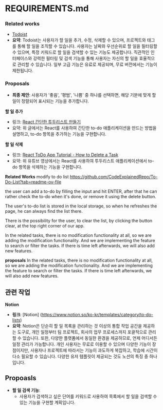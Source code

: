 # REQUIREMENTS.md

### Related works
- [Todoist](https://todoist.com/)
- **요약**: Todoist는 사용자가 할 일을 추가, 수정, 삭제할 수 있으며, 프로젝트와 태그를 통해 할 일을 조직할 수 있습니다. 사용자는 날짜와 우선순위로 할 일을 필터링할 수 있으며, 특정 키워드로 할 일을 검색할 수 있는 기능도 제공합니다. 직관적인 인터페이스와 강력한 필터링 및 검색 기능을 통해 사용자는 자신의 할 일을 효율적으로 관리할 수 있습니다. 일부 고급 기능은 유료로 제공되며, 무료 버전에서는 기능이 제한됩니다.

### Proposals
- **최종 제안**: 사용자가 '좋음', '평범', '나쁨' 중 하나를 선택하면, 해당 기분에 맞게 할 일이 정렬되어 표시되는 기능을 추가합니다.


**할 일 추가**
  - 링크: [React 간단한 투두리스트 만들기](https://velog.io/@soonmac/React-%EA%B0%84%EB%8B%A8%ED%95%9C-%ED%88%AC%EB%91%90%EB%A6%AC%EC%8A%A4%ED%8A%B8-%EB%A7%8C%EB%93%A4%EA%B8%B0)
  - 요약: 위 글에서는 React를 사용하여 간단한 to-do 애플리케이션을 만드는 방법을 설명하고, to-do 항목을 추가하는 기능을 구현합니다.

**할 일 삭제**
  - 링크: [React ToDo App Tutorial - How to Delete a Task](https://www.youtube.com/watch?v=Yln_FXYGS7U)
  - 요약: 위 유튜브 영상에서는 React를 사용하여 투두리스트 애플리케이션에서 to-do 항목을 삭제하는 기능을 구현합니다.

**Related Works**
modify to do list https://github.com/CodeExplainedRepo/To-Do-List?tab=readme-ov-file

the user can add a to-do by filling the input and hit ENTER, after that he can rather check the to-do when it's done, or remove it using the delete button.

The user's to-do list is stored in the local storage, so when he refreshes the page, he can always find the list there.

There is the possibility for the user, to clear the list, by clicking the button clear, at the top right corner of our app.

In the related tasks, there is no modification functionality at all, so we are adding the modification functionality. And we are implementing the feature to search or filter the tasks. If there is time left afterwards, we will also add new features.

**proposals**
 In the related tasks, there is no modification functionality at all, so we are adding the modification functionality. And we are implementing the feature to search or filter the tasks. If there is time left afterwards, we will also add new features.

## 관련 작업
   **Notion**
   - **링크**: [Notion] (https://www.notion.so/ko-kr/templates/category/to-do-lists)
   - **요약**: Notion은 단순히 할 일 목록을 관리하는 것 이상의 통합 작업 공간을 제공하는 도구로, 개인 일정부터 팀 프로젝트, 회사의 업무 프로세스까지 포괄적으로 관리할 수 있습니다. 또한, 다양한 플랫폼에서 동일한 환경을 제공하므로, 언제 어디서든 일정 관리가 가능합니다. 개인 사용자는 무료로 이용할 수 있으며 다양한 기능이 장점이지만, 사용자나 프로젝트에 따라서는 기능이 과도하게 복잡하고, 학습에 시간이 다소 필요할 수 있습니다. 다양한 유저 템플릿이 제공되는 것도 노션의 특징 중 하나입니다.

## Propoasls
- **할 일 검색 기능**:
  - 사용자가 검색하고 싶은 단어를 키워드로 사용하여 목록에서 할 일을 검색할 수 있는 기능을 구현할 계획입니다.
